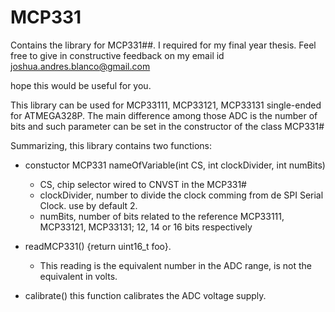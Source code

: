 #  MCP331 
Contains the library for MCP331##. I required for my final year thesis.
Feel free to give in constructive feedback on my email id joshua.andres.blanco@gmail.com

hope this would be useful for you.

This library can be used for MCP33111, MCP33121, MCP33131 single-ended  for ATMEGA328P. The main difference among those ADC is the number of bits and such parameter can be set in the constructor of the class MCP331#

Summarizing, this library contains two functions:

- constuctor MCP331 nameOfVariable(int CS, int clockDivider, int numBits)
    - CS, chip selector wired to CNVST in the MCP331#
    - clockDivider, number to divide the clock comming from de SPI Serial Clock. use by default 2.
    - numBits, number of bits related to the reference MCP33111, MCP33121, MCP33131; 12, 14 or 16 bits respectively

- readMCP331() {return uint16_t foo}. 
    - This reading is the equivalent number in the ADC range, is not the equivalent in volts. 

- calibrate() this function calibrates the ADC voltage supply.



